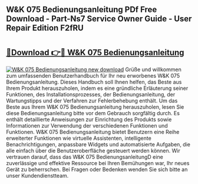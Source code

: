 ## W&K 075 Bedienungsanleitung PDf Free Download - Part-Ns7 Service Owner Guide - User Repair Edition F2fRU

# <h2><a href="http://df2cc7.blite.top/?on=W%26K+075+Bedienungsanleitung">🔗Download 👉🔴 W&K 075 Bedienungsanleitung</a></h2>

[![W&K 075 Bedienungsanleitung new download](https://i.imgur.com/lujVjoI.png)](http://df2cc7.blite.top/?on=W%26K+075+Bedienungsanleitung)
Grüße und willkommen zum umfassenden Benutzerhandbuch für Ihr neu erworbenes W&K 075 Bedienungsanleitung. Dieses Handbuch soll Ihnen helfen, das Beste aus Ihrem Produkt herauszuholen, indem es eine gründliche Erläuterung seiner Funktionen, des Installationsprozesses, der Bedienungsanleitung, der Wartungstipps und der Verfahren zur Fehlerbehebung enthält. Um das Beste aus Ihrem W&K 075 Bedienungsanleitung herauszuholen, lesen Sie diese Bedienungsanleitung bitte vor dem Gebrauch sorgfältig durch. Es enthält detaillierte Anweisungen zur Einrichtung des Produkts sowie Informationen zur Verwendung der verschiedenen Funktionen und Funktionen. W&K 075 Bedienungsanleitung bietet Benutzern eine Reihe erweiterter Funktionen wie virtuelle Assistenten, intelligente Benachrichtigungen, anpassbare Widgets und automatisierte Aufgaben, die alle einfach über die Benutzeroberfläche gesteuert werden können. Wir vertrauen darauf, dass das W&K 075 BedienungsanleitungD eine zuverlässige und effektive Ressource bei Ihren Bemühungen war, Ihr neues Gerät zu beherrschen. Bei Fragen oder Bedenken wenden Sie sich bitte an unser Kundendienstteam.
